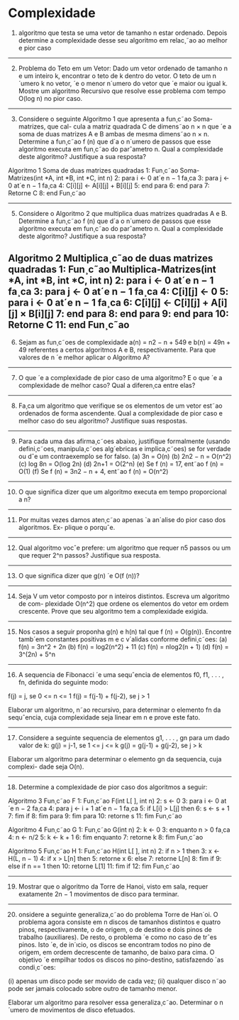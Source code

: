 # Complexidade

1. algoritmo que testa se uma vetor de tamanho n estar ordenado. Depois determine a complexidade desse seu algoritmo em
relac¸˜ao ao melhor e pior caso

---------------------------------------------------------
2. Problema do Teto em um Vetor: Dado um vetor ordenado de tamanho n e um inteiro k, encontrar o teto de k dentro do vetor. O teto de
um n´umero k no vetor, ´e o menor n´umero do vetor que ´e maior ou igual k. Mostre um algoritmo Recursivo que resolve esse problema com
tempo O(log n) no pior caso.

---------------------------------------------------------
3. Considere o seguinte Algoritmo 1 que apresenta a fun¸c˜ao Soma-matrizes, que cal-
cula a matriz quadrada C de dimens˜ao n × n que ´e a soma de duas matrizes A e
B ambas de mesma dimens˜ao n × n. Determine a fun¸c˜ao f (n) que d´a o n´umero de
passos que esse algoritmo executa em fun¸c˜ao do parˆametro n. Qual a complexidade
deste algoritmo? Justifique a sua resposta?

Algoritmo 1 Soma de duas matrizes quadradas
1: Fun¸c˜ao Soma-Matrizes(int *A, int *B, int *C, int n)
2: para i ← 0 at´e n − 1 fa¸ca
3: para j ← 0 at´e n − 1 fa¸ca
4: C[i][j] ← A[i][j] + B[i][j]
5: end para
6: end para
7: Retorne C
8: end Fun¸c˜ao

---------------------------------------------------------
5. Considere o Algoritmo 2 que multiplica duas matrizes quadradas A e B. Determine
a fun¸c˜ao f (n) que d´a o n´umero de passos que esse algoritmo executa em fun¸c˜ao do
parˆametro n. Qual a complexidade deste algoritmo? Justifique a sua resposta?

Algoritmo 2 Multiplica¸c˜ao de duas matrizes quadradas
1: Fun¸c˜ao Multiplica-Matrizes(int *A, int *B, int *C, int n)
2: para i ← 0 at´e n − 1 fa¸ca
3: para j ← 0 at´e n − 1 fa¸ca
4: C[i][j] ← 0
5: para i ← 0 at´e n − 1 fa¸ca
6: C[i][j] ← C[i][j] + A[i][j] × B[i][j]
7: end para
8: end para
9: end para
10: Retorne C
11: end Fun¸c˜ao
---------------------------------------------------------
6. Sejam as fun¸c˜oes de complexidade a(n) = n2 − n + 549 e b(n) = 49n + 49 referentes
a certos algoritmos A e B, respectivamente. Para que valores de n ´e melhor aplicar
o Algoritmo A?

---------------------------------------------------------
7. O que ´e a complexidade de pior caso de uma algoritmo? E o que ´e a complexidade
de melhor caso? Qual a diferen¸ca entre elas?

---------------------------------------------------------
8. Fa¸ca um algoritmo que verifique se os elementos de um vetor est˜ao ordenados de
forma ascendente. Qual a complexidade de pior caso e melhor caso do seu algoritmo?
Justifique suas respostas.
---------------------------------------------------------
9. Para cada uma das afirma¸c˜oes abaixo, justifique formalmente (usando defini¸c˜oes,
manipula¸c˜oes alg´ebricas e implica¸c˜oes) se for verdade ou dˆe um contraexemplo se for
falso.
(a) 3n = O(n)
(b) 2n2 − n = O(n^2)
(c) log 8n = O(log 2n)
(d) 2n+1 = O(2^n)
(e) Se f (n) = 17, ent˜ao f (n) = O(1)
(f) Se f (n) = 3n2 − n + 4, ent˜ao f (n) = O(n^2)
---------------------------------------------------------
10. O que significa dizer que um algoritmo executa em tempo proporcional a n?
---------------------------------------------------------
11. Por muitas vezes damos aten¸c˜ao apenas `a an´alise do pior caso dos algoritmos. Ex-
plique o porquˆe.
---------------------------------------------------------
12. Qual algoritmo vocˆe prefere: um algoritmo que requer n5 passos ou um que requer
2^n passos? Justifique sua resposta.
---------------------------------------------------------
13. O que significa dizer que g(n) ´e O(f (n))?
---------------------------------------------------------
14. Seja V um vetor composto por n inteiros distintos. Escreva um algoritmo de com-
plexidade O(n^2) que ordene os elementos do vetor em ordem crescente. Prove que
seu algoritmo tem a complexidade exigida.
---------------------------------------------------------
15. Nos casos a seguir proponha g(n) e h(n) tal que f (n) = O(g(n)). Encontre tamb´em
constantes positivas m e c v´alidas conforme defini¸c˜oes:
(a) f(n) = 3n^2 + 2n
(b) f(n) = log2(n^2) + 11
(c) f(n) = nlog2(n + 1)
(d) f(n) = 3^(2n) + 5^n
---------------------------------------------------------
16. A sequencia de Fibonacci ´e uma sequˆencia de elementos f0, f1, . . . , fn, definida do
seguinte modo:

f(j) = j,                 se 0 <= n <= 1
f(j) =  f(j-1) + f(j-2),  se j > 1

Elaborar um algoritmo, n˜ao recursivo, para determinar o elemento fn da sequˆencia,
cuja complexidade seja linear em n e prove este fato.

---------------------------------------------------------
17. Considere a seguinte sequencia de elementos g1, . . . , gn para um dado valor de k:
g(j) = j-1,             se 1 <= j <= k
g(j) = g(j-1) + g(j-2), se j > k

Elaborar um algoritmo para determinar o elemento gn da sequencia, cuja complexi-
dade seja O(n).

---------------------------------------------------------
18. Determine a complexidade de pior caso dos algoritmos a seguir:

Algoritmo 3 Fun¸c˜ao F
1: Fun¸c˜ao F(int L[ ], int n)
2: s ← 0
3: para i ← 0 at´e n − 2 fa¸ca
4: para j ← i + 1 at´e n − 1 fa¸ca
5: if L[i] > L[j] then
6: s ← s + 1
7: fim if
8: fim para
9: fim para
10: retorne s
11: fim Fun¸c˜ao

Algoritmo 4 Fun¸c˜ao G
1: Fun¸c˜ao G(int n)
2: k ← 0
3: enquanto n > 0 fa¸ca
4: n ← n/2
5: k ← k + 1
6: fim enquanto
7: retorne k
8: fim Fun¸c˜ao

Algoritmo 5 Fun¸c˜ao H
1: Fun¸c˜ao H(int L[ ], int n)
2: if n > 1 then
3: x ← H(L, n − 1)
4: if x > L[n] then
5: retorne x
6: else
7: retorne L[n]
8: fim if
9: else if n == 1 then
10: retorne L[1]
11: fim if
12: fim Fun¸c˜ao

---------------------------------------------------------
19. Mostrar que o algoritmo da Torre de Hanoi, visto em sala, requer exatamente 2n − 1
movimentos de disco para terminar.
---------------------------------------------------------
20. onsidere a seguinte generaliza¸c˜ao do problema Torre de Han´oi. O problema agora
consiste em n discos de tamanhos distintos e quatro pinos, respectivamente, o de
origem, o de destino e dois pinos de trabalho (auxiliares). De resto, o problema ´e
como no caso de trˆes pinos. Isto ´e, de in´ıcio, os discos se encontram todos no pino
de origem, em ordem decrescente de tamanho, de baixo para cima. O objetivo ´e
empilhar todos os discos no pino-destino, satisfazendo `as condi¸c˜oes:

(i) apenas um disco pode ser movido de cada vez;
(ii) qualquer disco n˜ao pode ser jamais colocado sobre outro de tamanho menor.

Elaborar um algoritmo para resolver essa generaliza¸c˜ao. Determinar o n´umero de
movimentos de disco efetuados.
